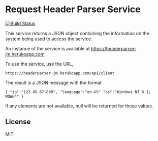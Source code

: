 # Request Header Parser Service

[![Build Status](https://travis-ci.org/fcc-joemcintyre/headerparser.svg?branch=master)](https://travis-ci.org/fcc-joemcintyre/headerparser)

This service returns a JSON object containing the information on the
system being used to access the service.

An instance of the service is available at https://headerparser-jm.herukoapp.com

To use the service, use the URL,

    https://headerparser-jm.herukoapp.com/api/client

The result is a JSON message with the format

    { "ip":"123.45.67.890", "language":"en-US" "os":"Windows NT 6.1; WOW64" }

If any elements are not available, null will be returned for those values.

## License
MIT
